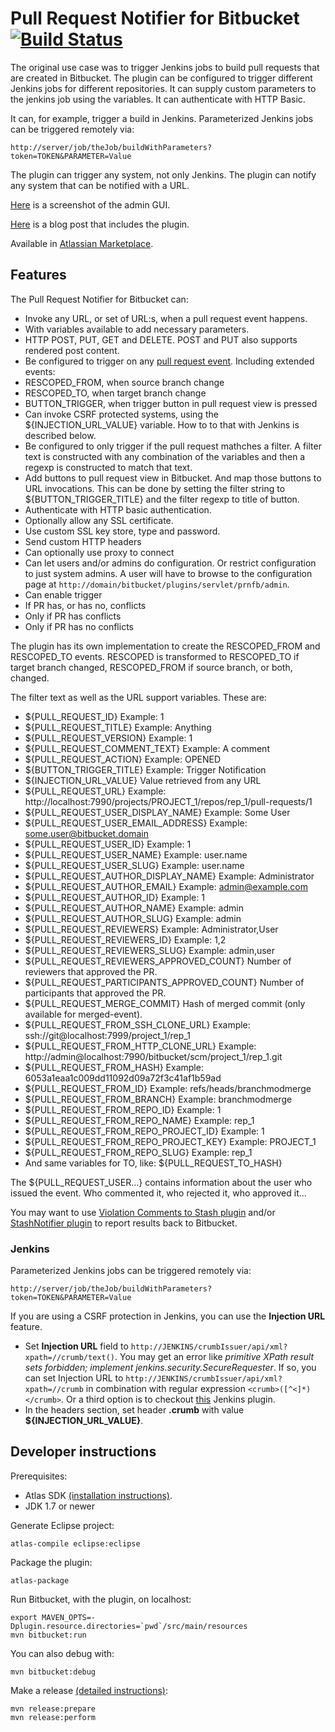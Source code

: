 # Pull Request Notifier for Bitbucket [![Build Status](https://travis-ci.org/tomasbjerre/pull-request-notifier-for-bitbucket.svg?branch=master)](https://travis-ci.org/tomasbjerre/pull-request-notifier-for-bitbucket)
The original use case was to trigger Jenkins jobs to build pull requests that are created in Bitbucket. The plugin can be configured to trigger different Jenkins jobs for different repositories. It can supply custom parameters to the jenkins job using the variables. It can authenticate with HTTP Basic.

It can, for example, trigger a build in Jenkins. Parameterized Jenkins jobs can be triggered remotely via:
```
http://server/job/theJob/buildWithParameters?token=TOKEN&PARAMETER=Value
```

The plugin can trigger any system, not only Jenkins. The plugin can notify any system that can be notified with a URL.

[Here](https://raw.githubusercontent.com/tomasbjerre/pull-request-notifier-for-bitbucket/master/sandbox/all.png) is a screenshot of the admin GUI.

[Here](http://bjurr.se/building-atlassian-stash-pull-requests-in-jenkins/) is a blog post that includes the plugin.

Available in [Atlassian Marketplace](https://marketplace.atlassian.com/plugins/se.bjurr.prnfs.pull-request-notifier-for-stash).

## Features
The Pull Request Notifier for Bitbucket can:

* Invoke any URL, or set of URL:s, when a pull request event happens.
 * With variables available to add necessary parameters.
 * HTTP POST, PUT, GET and DELETE. POST and PUT also supports rendered post content. 
* Be configured to trigger on any [pull request event](https://developer.atlassian.com/static/javadoc/bitbucket/4.0.0/api/reference/com/atlassian/bitbucket/event/pull/package-summary.html). Including extended events:
 * RESCOPED_FROM, when source branch change
 * RESCOPED_TO, when target branch change
 * BUTTON_TRIGGER, when trigger button in pull request view is pressed
* Can invoke CSRF protected systems, using the ${INJECTION_URL_VALUE} variable. How to to that with Jenkins is described below.
* Be configured to only trigger if the pull request mathches a filter. A filter text is constructed with any combination of the variables and then a regexp is constructed to match that text.
* Add buttons to pull request view in Bitbucket. And map those buttons to URL invocations. This can be done by setting the filter string to ${BUTTON_TRIGGER_TITLE} and the filter regexp to title of button.
* Authenticate with HTTP basic authentication.
* Optionally allow any SSL certificate.
* Use custom SSL key store, type and password.
* Send custom HTTP headers
* Can optionally use proxy to connect
* Can let users and/or admins do configuration. Or restrict configuration to just system admins. A user will have to browse to the configuration page at `http://domain/bitbucket/plugins/servlet/prnfb/admin`.
* Can enable trigger
 * If PR has, or has no, conflicts
 * Only if PR has conflicts
 * Only if PR has no conflicts

The plugin has its own implementation to create the RESCOPED_FROM and RESCOPED_TO events. RESCOPED is transformed to RESCOPED_TO if target branch changed, RESCOPED_FROM if source branch, or both, changed.

The filter text as well as the URL support variables. These are:

* ${PULL_REQUEST_ID} Example: 1
* ${PULL_REQUEST_TITLE} Example: Anything
* ${PULL_REQUEST_VERSION} Example: 1
* ${PULL_REQUEST_COMMENT_TEXT} Example: A comment
* ${PULL_REQUEST_ACTION} Example: OPENED
* ${BUTTON_TRIGGER_TITLE} Example: Trigger Notification
* ${INJECTION_URL_VALUE} Value retrieved from any URL
* ${PULL_REQUEST_URL} Example: http://localhost:7990/projects/PROJECT_1/repos/rep_1/pull-requests/1
* ${PULL_REQUEST_USER_DISPLAY_NAME} Example: Some User
* ${PULL_REQUEST_USER_EMAIL_ADDRESS} Example: some.user@bitbucket.domain
* ${PULL_REQUEST_USER_ID} Example: 1
* ${PULL_REQUEST_USER_NAME} Example: user.name
* ${PULL_REQUEST_USER_SLUG} Example: user.name
* ${PULL_REQUEST_AUTHOR_DISPLAY_NAME} Example: Administrator
* ${PULL_REQUEST_AUTHOR_EMAIL} Example: admin@example.com
* ${PULL_REQUEST_AUTHOR_ID} Example: 1
* ${PULL_REQUEST_AUTHOR_NAME} Example: admin
* ${PULL_REQUEST_AUTHOR_SLUG} Example: admin
* ${PULL_REQUEST_REVIEWERS} Example: Administrator,User
* ${PULL_REQUEST_REVIEWERS_ID} Example: 1,2
* ${PULL_REQUEST_REVIEWERS_SLUG} Example: admin,user
* ${PULL_REQUEST_REVIEWERS_APPROVED_COUNT} Number of reviewers that approved the PR.
* ${PULL_REQUEST_PARTICIPANTS_APPROVED_COUNT} Number of participants that approved the PR.
* ${PULL_REQUEST_MERGE_COMMIT} Hash of merged commit (only available for merged-event).
* ${PULL_REQUEST_FROM_SSH_CLONE_URL} Example: ssh://git@localhost:7999/project_1/rep_1
* ${PULL_REQUEST_FROM_HTTP_CLONE_URL} Example: http://admin@localhost:7990/bitbucket/scm/project_1/rep_1.git
* ${PULL_REQUEST_FROM_HASH} Example: 6053a1eaa1c009dd11092d09a72f3c41af1b59ad
* ${PULL_REQUEST_FROM_ID} Example: refs/heads/branchmodmerge
* ${PULL_REQUEST_FROM_BRANCH} Example: branchmodmerge
* ${PULL_REQUEST_FROM_REPO_ID} Example: 1
* ${PULL_REQUEST_FROM_REPO_NAME} Example: rep_1
* ${PULL_REQUEST_FROM_REPO_PROJECT_ID} Example: 1
* ${PULL_REQUEST_FROM_REPO_PROJECT_KEY} Example: PROJECT_1
* ${PULL_REQUEST_FROM_REPO_SLUG} Example: rep_1
* And same variables for TO, like: ${PULL_REQUEST_TO_HASH}

The ${PULL_REQUEST_USER...} contains information about the user who issued the event. Who commented it, who rejected it, who approved it...

You may want to use [Violation Comments to Stash plugin](https://wiki.jenkins-ci.org/display/JENKINS/Violation+Comments+to+Stash+Plugin) and/or [StashNotifier plugin](https://wiki.jenkins-ci.org/display/JENKINS/StashNotifier+Plugin) to report results back to Bitbucket.

### Jenkins
Parameterized Jenkins jobs can be triggered remotely via:
```
http://server/job/theJob/buildWithParameters?token=TOKEN&PARAMETER=Value
```

If you are using a CSRF protection in Jenkins, you can use the **Injection URL** feature.
* Set **Injection URL** field to `http://JENKINS/crumbIssuer/api/xml?xpath=//crumb/text()`. You may get an error like *primitive XPath result sets forbidden; implement jenkins.security.SecureRequester*. If so, you can set Injection URL to `http://JENKINS/crumbIssuer/api/xml?xpath=//crumb` in combination with regular expression `<crumb>([^<]*)</crumb>`. Or a third option is to checkout [this](https://wiki.jenkins-ci.org/display/JENKINS/Secure+Requester+Whitelist+Plugin) Jenkins plugin.
* In the headers section, set header **.crumb** with value **${INJECTION_URL_VALUE}**.

## Developer instructions
Prerequisites:

* Atlas SDK [(installation instructions)](https://developer.atlassian.com/docs/getting-started/set-up-the-atlassian-plugin-sdk-and-build-a-project).
* JDK 1.7 or newer

Generate Eclipse project:
```
atlas-compile eclipse:eclipse
```

Package the plugin:
```
atlas-package
```

Run Bitbucket, with the plugin, on localhost:
```
export MAVEN_OPTS=-Dplugin.resource.directories=`pwd`/src/main/resources
mvn bitbucket:run
```

You can also debug with:
```
mvn bitbucket:debug
```

Make a release [(detailed instructions)](https://developer.atlassian.com/docs/common-coding-tasks/development-cycle/packaging-and-releasing-your-plugin):
```
mvn release:prepare
mvn release:perform
```
